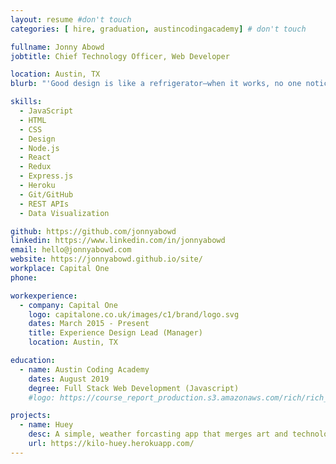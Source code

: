 ```yaml
---
layout: resume #don't touch
categories: [ hire, graduation, austincodingacademy] # don't touch

fullname: Jonny Abowd
jobtitle: Chief Technology Officer, Web Developer

location: Austin, TX
blurb: "'Good design is like a refrigerator—when it works, no one notices, but when it doesn’t, it sure stinks.' –Irene Au"

skills:
  - JavaScript
  - HTML
  - CSS
  - Design
  - Node.js
  - React
  - Redux
  - Express.js
  - Heroku
  - Git/GitHub
  - REST APIs
  - Data Visualization

github: https://github.com/jonnyabowd
linkedin: https://www.linkedin.com/in/jonnyabowd
email: hello@jonnyabowd.com
website: https://jonnyabowd.github.io/site/
workplace: Capital One
phone:

workexperience:
  - company: Capital One
    logo: capitalone.co.uk/images/c1/brand/logo.svg
    dates: March 2015 - Present
    title: Experience Design Lead (Manager)
    location: Austin, TX

education:
  - name: Austin Coding Academy
    dates: August 2019
    degree: Full Stack Web Development (Javascript)
    #logo: https://course_report_production.s3.amazonaws.com/rich/rich_files/rich_files/5062/s200/aca-logo-white-bckgnd-min.png

projects:
  - name: Huey
    desc: A simple, weather forcasting app that merges art and technology.
    url: https://kilo-huey.herokuapp.com/
---
```

